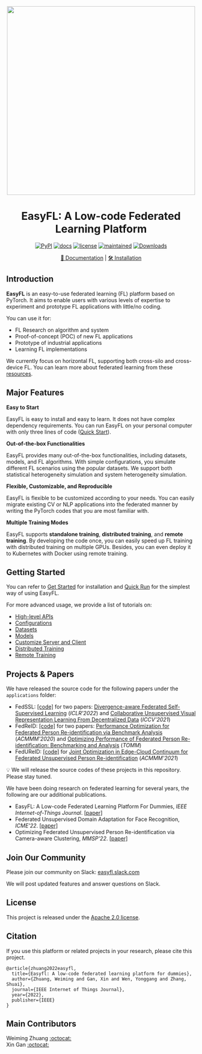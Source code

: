 <div align="center">
  <img src="docs/en/_static/image/easyfl-logo.png" width="500"/>
  <h1 align="center">EasyFL: A Low-code Federated Learning Platform</h1>

[![PyPI](https://img.shields.io/pypi/v/easyfl)](https://pypi.org/project/easyfl)
[![docs](https://img.shields.io/badge/docs-latest-blue)](https://easyfl.readthedocs.io/en/latest/)
[![license](https://img.shields.io/github/license/easyfl-ai/easyfl.svg)](https://github.com/easyfl-ai/easyfl/blob/master/LICENSE)
[![maintained](https://img.shields.io/badge/Maintained%3F-YES-yellow.svg)](https://github.com/easyfl-ai/easyfl/graphs/commit-activity)
[![Downloads](https://pepy.tech/badge/easyfl)](https://pepy.tech/project/easyfl)

[📘 Documentation](https://easyfl.readthedocs.io/en/latest/) | [🛠️ Installation](https://easyfl.readthedocs.io/en/latest/get_started.html)
</div>

## Introduction

**EasyFL** is an easy-to-use federated learning (FL) platform based on PyTorch. It aims to enable users with various levels of expertise to experiment and prototype FL applications with little/no coding. 

You can use it for:
* FL Research on algorithm and system
* Proof-of-concept (POC) of new FL applications
* Prototype of industrial applications
* Learning FL implementations

We currently focus on horizontal FL, supporting both cross-silo and cross-device FL. You can learn more about federated learning from these [resources](https://github.com/weimingwill/awesome-federated-learning#blogs). 

## Major Features

**Easy to Start**

EasyFL is easy to install and easy to learn. It does not have complex dependency requirements. You can run EasyFL on your personal computer with only three lines of code ([Quick Start](docs/en/quick_run.md)).

**Out-of-the-box Functionalities**

EasyFL provides many out-of-the-box functionalities, including datasets, models, and FL algorithms. With simple configurations, you simulate different FL scenarios using the popular datasets. We support both statistical heterogeneity simulation and system heterogeneity simulation.

**Flexible, Customizable, and Reproducible**

EasyFL is flexible to be customized according to your needs. You can easily migrate existing CV or NLP applications into the federated manner by writing the PyTorch codes that you are most familiar with. 

**Multiple Training Modes**

EasyFL supports **standalone training**, **distributed training**, and **remote training**. By developing the code once, you can easily speed up FL training with distributed training on multiple GPUs. Besides, you can even deploy it to Kubernetes with Docker using remote training.

## Getting Started

You can refer to [Get Started](docs/en/get_started.md) for installation and [Quick Run](docs/en/quick_run.md) for the simplest way of using EasyFL.

For more advanced usage, we provide a list of tutorials on:
* [High-level APIs](docs/en/tutorials/high-level_apis.md)
* [Configurations](docs/en/tutorials/config.md)
* [Datasets](docs/en/tutorials/dataset.md)
* [Models](docs/en/tutorials/model.md)
* [Customize Server and Client](docs/en/tutorials/customize_server_and_client.md)
* [Distributed Training](docs/en/tutorials/distributed_training.md)
* [Remote Training](docs/en/tutorials/remote_training.md)


## Projects & Papers

We have released the source code for the following papers under the `applications` folder:

- FedSSL: [[code]](https://github.com/EasyFL-AI/EasyFL/tree/master/applications/fedssl) for two papers: [Divergence-aware Federated Self-Supervised Learning](https://openreview.net/forum?id=oVE1z8NlNe) (_ICLR'2022_)  and [Collaborative Unsupervised Visual Representation Learning From Decentralized Data](https://openaccess.thecvf.com/content/ICCV2021/html/Zhuang_Collaborative_Unsupervised_Visual_Representation_Learning_From_Decentralized_Data_ICCV_2021_paper.html) (_ICCV'2021_)
- FedReID: [[code]](https://github.com/EasyFL-AI/EasyFL/tree/master/applications/fedreid) for two papers: [Performance Optimization for Federated Person Re-identification via Benchmark Analysis](https://dl.acm.org/doi/10.1145/3394171.3413814) (_ACMMM'2020_) and [Optimizing Performance of Federated Person Re-identification: Benchmarking and Analysis](https://dl.acm.org/doi/10.1145/3531013) (_TOMM_)
- FedUReID: [[code]](https://github.com/EasyFL-AI/EasyFL/tree/master/applications/fedureid) for [Joint Optimization in Edge-Cloud Continuum for Federated Unsupervised Person Re-identification](https://arxiv.org/abs/2108.06493) (_ACMMM'2021_)


:bulb: We will release the source codes of these projects in this repository. Please stay tuned.

We have been doing research on federated learning for several years, the following are our additional publications.

- EasyFL: A Low-code Federated Learning Platform For Dummies, _IEEE Internet-of-Things Journal_. [[paper]](https://arxiv.org/abs/2105.07603)
- Federated Unsupervised Domain Adaptation for Face Recognition, _ICME'22_. [[paper]](https://weiming.me/publication/fedfr/)
- Optimizing Federated Unsupervised Person Re-identification via Camera-aware Clustering, _MMSP'22_. [[paper]](https://ieeexplore.ieee.org/abstract/document/9949249/)

## Join Our Community

Please join our community on Slack: [easyfl.slack.com](https://easyfl.slack.com) 

We will post updated features and answer questions on Slack.

## License

This project is released under the [Apache 2.0 license](LICENSE).

## Citation

If you use this platform or related projects in your research, please cite this project.

```
@article{zhuang2022easyfl,
  title={Easyfl: A low-code federated learning platform for dummies},
  author={Zhuang, Weiming and Gan, Xin and Wen, Yonggang and Zhang, Shuai},
  journal={IEEE Internet of Things Journal},
  year={2022},
  publisher={IEEE}
}
```

## Main Contributors

Weiming Zhuang [:octocat:](https://github.com/weimingwill) <br/>
Xin Gan [:octocat:](https://github.com/codergan)
